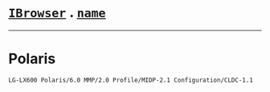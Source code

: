 # [`IBrowser`](/api/main/get-browser.md) . [`name`](../name.md)
---
# Polaris

```sh
LG-LX600 Polaris/6.0 MMP/2.0 Profile/MIDP-2.1 Configuration/CLDC-1.1
```